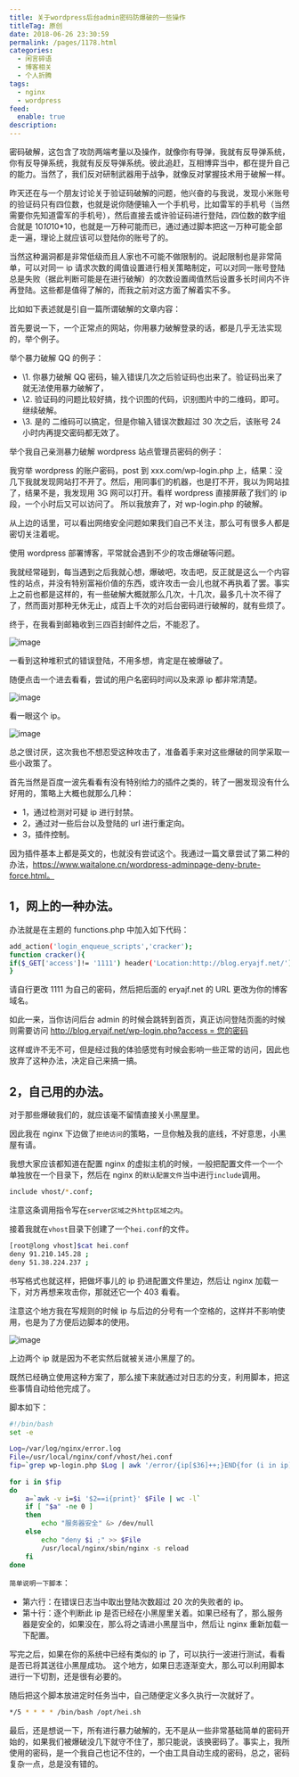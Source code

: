 ```yaml
---
title: 关于wordpress后台admin密码防爆破的一些操作
titleTag: 原创
date: 2018-06-26 23:30:59
permalink: /pages/1178.html
categories: 
  - 闲言碎语
  - 博客相关
  - 个人折腾
tags: 
  - nginx
  - wordpress
feed: 
  enable: true
description: 
---
```


密码破解，这包含了攻防两端考量以及操作，就像你有导弹，我就有反导弹系统，你有反导弹系统，我就有反反导弹系统。彼此追赶，互相博弈当中，都在提升自己的能力。当然了，我们反对研制武器用于战争，就像反对掌握技术用于破解一样。



昨天还在与一个朋友讨论关于验证码破解的问题，他兴奋的与我说，发现小米账号的验证码只有四位数，也就是说你随便输入一个手机号，比如雷军的手机号（当然需要你先知道雷军的手机号），然后直接去或许验证码进行登陆，四位数的数字组合就是 10*10*10*10，也就是一万种可能而已，通过通过脚本把这一万种可能全部走一遍，理论上就应该可以登陆你的账号了的。



当然这种漏洞都是非常低级而且人家也不可能不做限制的。说起限制也是非常简单，可以对同一 ip 请求次数的阈值设置进行相关策略制定，可以对同一账号登陆总是失败（据此判断可能是在进行破解）的次数设置阈值然后设置多长时间内不许再登陆。这些都是值得了解的，而我之前对这方面了解着实不多。



比如如下表述就是引自一篇所谓破解的文章内容：



首先要说一下，一个正常点的网站，你用暴力破解登录的话，都是几乎无法实现的，举个例子。

举个暴力破解 QQ 的例子：

- \1. 你暴力破解 QQ 密码，输入错误几次之后验证码也出来了。验证码出来了就无法使用暴力破解了，
- \2. 验证码的问题比较好搞，找个识图的代码，识别图片中的二维码，即可。继续破解。
- \3. 是的 二维码可以搞定，但是你输入错误次数超过 30 次之后，该账号 24 小时内再提交密码都无效了。

举个我自己亲测暴力破解 wordpress 站点管理员密码的例子：

我穷举 wordpress 的账户密码，post 到 xxx.com/wp-login.php 上，结果：没几下我就发现网站打不开了。然后，用同事们的机器，也是打不开，我以为网站挂了，结果不是，我发现用 3G 网可以打开。看样 wordpress 直接屏蔽了我们的 ip 段，一个小时后又可以访问了。 所以我放弃了，对 wp-login.php 的破解。



从上边的话里，可以看出网络安全问题如果我们自己不关注，那么可有很多人都是密切关注着呢。



使用 wordpress 部署博客，平常就会遇到不少的攻击爆破等问题。



我就经常碰到，每当遇到之后我就心想，爆破吧，攻击吧，反正就是这么一个内容性的站点，并没有特别富裕价值的东西，或许攻击一会儿也就不再执着了罢。事实上之前也都是这样的，有一些破解大概就那么几次，十几次，最多几十次不得了了，然而面对那种无休无止，成百上千次的对后台密码进行破解的，就有些烦了。



终于，在我看到邮箱收到三四百封邮件之后，不能忍了。





![image](http://t.eryajf.net/imgs/2021/09/07cb7c5b4112101d.jpg)





一看到这种堆积式的错误登陆，不用多想，肯定是在被爆破了。



随便点击一个进去看看，尝试的用户名密码时间以及来源 ip 都非常清楚。





![image](http://t.eryajf.net/imgs/2021/09/8ba27355b90f2637.jpg)





看一眼这个 ip。





![image](http://t.eryajf.net/imgs/2021/09/14c47b1c43f4ff72.jpg)





总之很讨厌，这次我也不想忍受这种攻击了，准备着手来对这些爆破的同学采取一些小政策了。



首先当然是百度一波先看看有没有特别给力的插件之类的，转了一圈发现没有什么好用的，策略上大概也就那么几种：



- 1，通过检测对可疑 ip 进行封禁。
- 2，通过对一些后台以及登陆的 url 进行重定向。
- 3，插件控制。



因为插件基本上都是英文的，也就没有尝试这个。我通过一篇文章尝试了第二种的办法，https://www.waitalone.cn/wordpress-adminpage-deny-brute-force.html。



## 1，网上的一种办法。



办法就是在主题的 functions.php 中加入如下代码：



```sh
add_action('login_enqueue_scripts','cracker');
function cracker(){
if($_GET['access']!= '1111') header('Location:http://blog.eryajf.net/');
}
```



请自行更改 1111 为自己的密码，然后把后面的 eryajf.net 的 URL 更改为你的博客域名。



如此一来，当你访问后台 admin 的时候会跳转到首页，真正访问登陆页面的时候则需要访问 [http://blog.eryajf.net/wp-login.php?access = 您的密码](http://blog.eryajf.net/wp-login.php?access=您的密码)



这样或许不无不可，但是经过我的体验感觉有时候会影响一些正常的访问，因此也放弃了这种办法，决定自己来搞一搞。



## 2，自己用的办法。



对于那些爆破我们的，就应该毫不留情直接关小黑屋里。



因此我在 nginx 下边做了`拒绝访问`的策略，一旦你触及我的底线，不好意思，小黑屋有请。



我想大家应该都知道在配置 nginx 的虚拟主机的时候，一般把配置文件一个一个单独放在一个目录下，然后在 nginx 的`默认配置文件`当中进行`include`调用。



```sh
include vhost/*.conf;
```



注意这条调用指令写在`server区域之外http区域之内`。



接着我就在`vhost`目录下创建了一个`hei.conf`的文件。



```sh
[root@long vhost]$cat hei.conf
deny 91.210.145.28 ;
deny 51.38.224.237 ;
```



书写格式也就这样，把做坏事儿的 ip 扔进配置文件里边，然后让 nginx 加载一下，对方再想来攻击你，那就还它一个 403 看看。



注意这个地方我在写规则的时候 ip 与后边的分号有一个空格的，这样并不影响使用，也是为了方便后边脚本的使用。





![image](http://t.eryajf.net/imgs/2021/09/3f29c1e68d795f8c.jpg)





上边两个 ip 就是因为不老实然后就被关进小黑屋了的。



既然已经确立使用这种方案了，那么接下来就通过对日志的分支，利用脚本，把这些事情自动给他完成了。



脚本如下：



```sh
#!/bin/bash
set -e
 
Log=/var/log/nginx/error.log
File=/usr/local/nginx/conf/vhost/hei.conf
fip=`grep wp-login.php $Log | awk '/error/{ip[$36]++;}END{for (i in ip){if (ip[i]>20){print i}}}' | awk -F "," '{print $1}'`
 
for i in $fip
do
    a=`awk -v i=$i '$2==i{print}' $File | wc -l`
    if [ "$a" -ne 0 ]
    then
        echo "服务器安全" &> /dev/null
    else
        echo "deny $i ;" >> $File
        /usr/local/nginx/sbin/nginx -s reload
    fi
done
```



`简单说明一下脚本`：



- 第六行：在错误日志当中取出登陆次数超过 20 次的失败者的 ip。
- 第十行：逐个判断此 ip 是否已经在小黑屋里关着。如果已经有了，那么服务器是安全的，如果没在，那么将之请进小黑屋当中，然后让 nginx 重新加载一下配置。



写完之后，如果在你的系统中已经有类似的 ip 了，可以执行一波进行测试，看看是否已将其送往小黑屋成功。
这个地方，如果日志逐渐变大，那么可以利用脚本进行一下切割，还是很有必要的。



随后把这个脚本放进定时任务当中，自己随便定义多久执行一次就好了。



```sh
*/5 * * * * /bin/bash /opt/hei.sh
```



最后，还是想说一下，所有进行暴力破解的，无不是从一些非常基础简单的密码开始的，如果我们被爆破没几下就守不住了，那只能说，该换密码了。事实上，我所使用的密码，是一个我自己也记不住的，一个由工具自动生成的密码，总之，密码复杂一点，总是没有错的。
